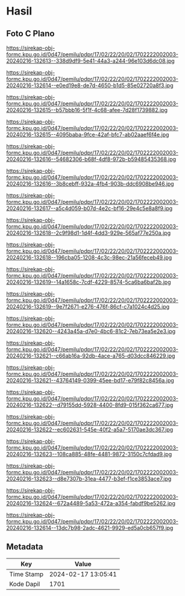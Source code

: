 # Hasil

## Foto C Plano

https://sirekap-obj-formc.kpu.go.id/0d47/pemilu/pdpr/17/02/22/20/02/1702222002003-20240216-132613--338d9df9-5e41-44a3-a244-96e103d6dc08.jpg

https://sirekap-obj-formc.kpu.go.id/0d47/pemilu/pdpr/17/02/22/20/02/1702222002003-20240216-132614--e0ed19e8-de7d-4650-b1d5-85e02720a8f3.jpg

https://sirekap-obj-formc.kpu.go.id/0d47/pemilu/pdpr/17/02/22/20/02/1702222002003-20240216-132615--b57bbb16-5f1f-4c68-afee-7d28f1739882.jpg

https://sirekap-obj-formc.kpu.go.id/0d47/pemilu/pdpr/17/02/22/20/02/1702222002003-20240216-132615--4095baba-9fce-42af-bfc7-ab02aaef6f4e.jpg

https://sirekap-obj-formc.kpu.go.id/0d47/pemilu/pdpr/17/02/22/20/02/1702222002003-20240216-132616--54682306-b68f-4df8-972b-b59485435368.jpg

https://sirekap-obj-formc.kpu.go.id/0d47/pemilu/pdpr/17/02/22/20/02/1702222002003-20240216-132616--3b8cebff-932a-4fb4-903b-ddc6908be946.jpg

https://sirekap-obj-formc.kpu.go.id/0d47/pemilu/pdpr/17/02/22/20/02/1702222002003-20240216-132617--a5c4d059-b07d-4e2c-bf16-29e4c5e8a8f9.jpg

https://sirekap-obj-formc.kpu.go.id/0d47/pemilu/pdpr/17/02/22/20/02/1702222002003-20240216-132618--2c9f98d1-1d4f-4dd3-929e-565af77e250a.jpg

https://sirekap-obj-formc.kpu.go.id/0d47/pemilu/pdpr/17/02/22/20/02/1702222002003-20240216-132618--196cba05-1208-4c3c-98ec-21a56feceb49.jpg

https://sirekap-obj-formc.kpu.go.id/0d47/pemilu/pdpr/17/02/22/20/02/1702222002003-20240216-132619--14a1658c-7cdf-4229-8574-5ca6ba6baf2b.jpg

https://sirekap-obj-formc.kpu.go.id/0d47/pemilu/pdpr/17/02/22/20/02/1702222002003-20240216-132619--9e7f2671-e276-476f-86cf-c7a1024c4d25.jpg

https://sirekap-obj-formc.kpu.go.id/0d47/pemilu/pdpr/17/02/22/20/02/1702222002003-20240216-132620--4243a45a-d7e0-4bc6-81c2-7eb73ea5e2e3.jpg

https://sirekap-obj-formc.kpu.go.id/0d47/pemilu/pdpr/17/02/22/20/02/1702222002003-20240216-132621--c66ab16a-92db-4ace-a765-d03dcc846229.jpg

https://sirekap-obj-formc.kpu.go.id/0d47/pemilu/pdpr/17/02/22/20/02/1702222002003-20240216-132621--43764149-0399-45ee-bd17-e79f82c8456a.jpg

https://sirekap-obj-formc.kpu.go.id/0d47/pemilu/pdpr/17/02/22/20/02/1702222002003-20240216-132622--d79155dd-5928-4400-8fd9-015f362ca677.jpg

https://sirekap-obj-formc.kpu.go.id/0d47/pemilu/pdpr/17/02/22/20/02/1702222002003-20240216-132622--ec602631-545e-40f2-a5a7-5170ae3dc367.jpg

https://sirekap-obj-formc.kpu.go.id/0d47/pemilu/pdpr/17/02/22/20/02/1702222002003-20240216-132623--108ca885-48fe-4481-9872-3150c7cfdad9.jpg

https://sirekap-obj-formc.kpu.go.id/0d47/pemilu/pdpr/17/02/22/20/02/1702222002003-20240216-132623--d8e7307b-31ea-4477-b3ef-f1ce3853ace7.jpg

https://sirekap-obj-formc.kpu.go.id/0d47/pemilu/pdpr/17/02/22/20/02/1702222002003-20240216-132624--672a4489-5a53-472a-a354-fabdf9be5262.jpg

https://sirekap-obj-formc.kpu.go.id/0d47/pemilu/pdpr/17/02/22/20/02/1702222002003-20240216-132614--13dc7b98-2adc-4621-9929-ed5a0cb657f9.jpg


## Metadata

| Key        | Value               |
| ---------- | ------------------- |
| Time Stamp | 2024-02-17 13:05:41 |
| Kode Dapil | 1701                |




